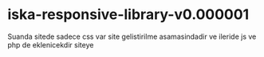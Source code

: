 # iska-responsive-library-v0.000001
Suanda sitede sadece css var site gelistirilme asamasindadir ve ileride js ve php de eklenicekdir siteye
